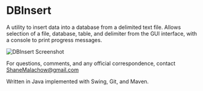 # DBInsert
A utility to insert data into a database from a delimited text file. Allows selection of a file, database, table, and delimiter from the GUI interface, with a console to print progress messages.

![DBInsert Screenshot](http://www.people.iup.edu/zsfv/images/dbinsert.png)

For questions, comments, and any official correspondence, contact ShaneMalachow@gmail.com

Written in Java implemented with Swing, Git, and Maven. 
